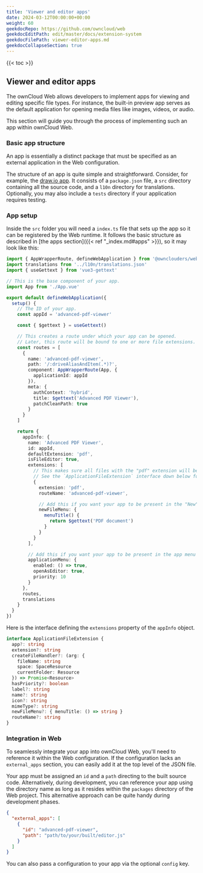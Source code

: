 ```yaml
---
title: 'Viewer and editor apps'
date: 2024-03-12T00:00:00+00:00
weight: 60
geekdocRepo: https://github.com/owncloud/web
geekdocEditPath: edit/master/docs/extension-system
geekdocFilePath: viewer-editor-apps.md
geekdocCollapseSection: true
---
```


{{< toc >}}

## Viewer and editor apps

The ownCloud Web allows developers to implement apps for viewing and editing specific file types. For instance, the built-in preview app serves as the default application for opening media files like images, videos, or audio.

This section will guide you through the process of implementing such an app within ownCloud Web.

### Basic app structure

An app is essentially a distinct package that must be specified as an external application in the Web configuration.

The structure of an app is quite simple and straightforward. Consider, for example, the [draw.io app](https://github.com/owncloud/web/tree/master/packages/web-app-draw-io). It consists of a `package.json` file, a `src` directory containing all the source code, and a `l10n` directory for translations. Optionally, you may also include a `tests` directory if your application requires testing.

### App setup

Inside the `src` folder you will need a `index.ts` file that sets up the app so it can be registered by the Web runtime. It follows the basic structure as described in [the apps section]({{< ref "_index.md#apps" >}}), so it may look like this:

```typescript
import { AppWrapperRoute, defineWebApplication } from '@ownclouders/web-pkg'
import translations from '../l10n/translations.json'
import { useGettext } from 'vue3-gettext'

// This is the base component of your app.
import App from './App.vue'

export default defineWebApplication({
  setup() {
    // The ID of your app.
    const appId = 'advanced-pdf-viewer'

    const { $gettext } = useGettext()

    // This creates a route under which your app can be opened.
    // Later, this route will be bound to one or more file extensions.
    const routes = [
      {
        name: 'advanced-pdf-viewer',
        path: '/:driveAliasAndItem(.*)?',
        component: AppWrapperRoute(App, {
          applicationId: appId
        }),
        meta: {
          authContext: 'hybrid',
          title: $gettext('Advanced PDF Viewer'),
          patchCleanPath: true
        }
      }
    ]

    return {
      appInfo: {
        name: 'Advanced PDF Viewer',
        id: appId,
        defaultExtension: 'pdf',
        isFileEditor: true,
        extensions: [
          // This makes sure all files with the "pdf" extension will be routed to your app when being opened.
          // See the `ApplicationFileExtension` interface down below for a list of all possible properties.
          {
            extension: 'pdf',
            routeName: 'advanced-pdf-viewer',

            // Add this if you want your app to be present in the "New" file menu.
            newFileMenu: {
              menuTitle() {
                return $gettext('PDF document')
              }
            }
          }
        ],

        // Add this if you want your app to be present in the app menu on the top left.
        applicationMenu: {
          enabled: () => true,
          openAsEditor: true,
          priority: 10
        }
      },
      routes,
      translations
    }
  }
})
```

Here is the interface defining the `extensions` property of the `appInfo` object.

```typescript
interface ApplicationFileExtension {
  app?: string
  extension?: string
  createFileHandler?: (arg: {
    fileName: string
    space: SpaceResource
    currentFolder: Resource
  }) => Promise<Resource>
  hasPriority?: boolean
  label?: string
  name?: string
  icon?: string
  mimeType?: string
  newFileMenu?: { menuTitle: () => string }
  routeName?: string
}
```

### Integration in Web

To seamlessly integrate your app into ownCloud Web, you'll need to reference it within the Web configuration. If the configuration lacks an `external_apps` section, you can easily add it at the top level of the JSON file.

Your app must be assigned an `id` and a `path` directing to the built source code. Alternatively, during development, you can reference your app using the directory name as long as it resides within the `packages` directory of the Web project. This alternative approach can be quite handy during development phases.

```json
{
  "external_apps": [
    {
      "id": "advanced-pdf-viewer",
      "path": "path/to/your/built/editor.js"
    }
  ]
}
```

You can also pass a configuration to your app via the optional `config` key.
